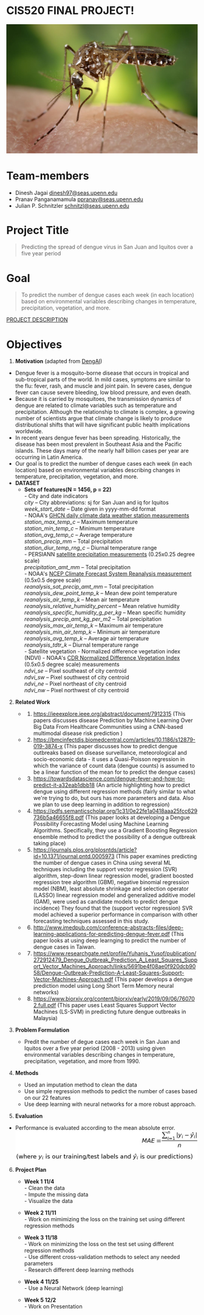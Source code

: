 # CIS520 FINAL PROJECT! 
![Dengue Vector](https://github.com/dineshjagai/CIS-520-Final-Project/blob/master/DengueVector.jpg)

# Team-members 
  - Dinesh Jagai <dinesh97@seas.upenn.edu>
  - Pranav Panganamamula <ppranav@seas.upenn.edu>
  - Julian P. Schnitzler <schnitzl@seas.upenn.edu>

# Project Title
> Predicting the spread of dengue virus in San Juan and Iquitos over a five year period 



# Goal
> To predict the number of dengue cases each week (in each location) based on environmental variables describing changes in temperature, precipitation, vegetation, and more.

[PROJECT DESCRIPTION](https://www.drivendata.org/competitions/44/dengai-predicting-disease-spread/page/82/)

# Objectives
1. **Motivation** (adapted from [DengAI](https://www.drivendata.org/competitions/44/dengai-predicting-disease-spread/page/80/)) 
- Dengue fever is a mosquito-borne disease that occurs in tropical and sub-tropical parts of the world. In mild cases, symptoms are similar to the flu: fever, rash, and muscle and joint pain. In severe cases, dengue fever can cause severe bleeding, low blood pressure, and even death. 
 - Because it is carried by mosquitoes, the transmission dynamics of dengue are related to climate variables such as temperature and precipitation. Although the relationship to climate is complex, a growing number of scientists argue that climate change is likely to produce distributional shifts that will have significant public health implications worldwide.
 - In recent years dengue fever has been spreading. Historically, the disease has been most prevalent in Southeast Asia and the Pacific islands. These days many of the nearly half billion cases per year are occurring in Latin America. 
 - Our goal is to predict the number of dengue cases each week (in each location) based on environmental variables describing changes in temperature, precipitation, vegetation, and more.
 - **DATASET** 
      - **Sets of features(N = 1456, p = 22)** <br> 
            - City and date indicators <br> 
            _city_ – City abbreviations: sj for San Juan and iq for Iquitos <br> 
             _week_start_date_ – Date given in yyyy-mm-dd format <br> 
            - NOAA's [GHCN daily climate data weather station measurements](https://www.ncdc.noaa.gov/oa/climate/ghcn-daily.html) <br>
                _station_max_temp_c_ – Maximum temperature <br> 
                _station_min_temp_c_ – Minimum temperature <br> 
                _station_avg_temp_c_ – Average temperature <br> 
                _station_precip_mm_ – Total precipitation <br> 
                _station_diur_temp_rng_c_ – Diurnal temperature range <br> 
            -  PERSIANN [satellite precipitation measurements](https://www.ncdc.noaa.gov/cdr) (0.25x0.25 degree scale) <br> 
             _precipitation_amt_mm_ – Total precipitation <br> 
             - NOAA's [NCEP Climate Forecast System Reanalysis measurement](https://rda.ucar.edu/datasets/ds093.0/#metadata/detailed.html?_do=y)  (0.5x0.5 degree scale)  <br> 
                _reanalysis_sat_precip_amt_mm_ – Total precipitation <br> 
                _reanalysis_dew_point_temp_k_ – Mean dew point temperature <br> 
                _reanalysis_air_temp_k_ – Mean air temperature <br> 
                _reanalysis_relative_humidity_percent_ – Mean relative humidity <br> 
                _reanalysis_specific_humidity_g_per_kg_ – Mean specific humidity <br> 
                _reanalysis_precip_amt_kg_per_m2_ – Total precipitation <br> 
                _reanalysis_max_air_temp_k_ – Maximum air temperature <br> 
                _reanalysis_min_air_temp_k_ – Minimum air temperature <br> 
                _reanalysis_avg_temp_k_ – Average air temperature <br> 
                _reanalysis_tdtr_k_ – Diurnal temperature range <br> 
            - Satellite vegetation - Normalized difference vegetation index (NDVI) - NOAA's [CDR Normalized Difference Vegetation Index](https://www.ncdc.noaa.gov/cdr) (0.5x0.5 degree scale) measurements <br>
                _ndvi_se_ – Pixel southeast of city centroid <br> 
                _ndvi_sw_ – Pixel southwest of city centroid <br> 
                _ndvi_ne_ – Pixel northeast of city centroid <br> 
                _ndvi_nw_ – Pixel northwest of city centroid <br>

2. **Related Work**
     - 01) https://ieeexplore.ieee.org/abstract/document/7912315 (This papers discusses disease Prediction by Machine Learning Over Big Data From Healthcare Communities using a CNN-based multimodal disease risk prediction )   <br>
     - 02) https://bmcinfectdis.biomedcentral.com/articles/10.1186/s12879-019-3874-x (This paper discusses how to predict dengue outbreaks based on disease surveillance, meteorological and socio-economic data - it uses a Quasi-Poisson regression in which the variance of count data (dengue counts) is assumed to be a linear function of the mean for to predict the dengue cases)  <br>
     - 03) https://towardsdatascience.com/dengue-fever-and-how-to-predict-it-a32eab1dbb18 (An article highlighting how to predict dengue using different regression methods (fairly similar to what we're trying to do, but ours has more parameters and data. Also we plan to use deep learning in addition to regression)  <br>
     - 04) https://pdfs.semanticscholar.org/1c31/0e22fe1a0418aaa25fcc629736b5a46655f8.pdf (This paper looks at developing a Dengue Possibility Forecasting Model using Machine Learning Algorithms. Specifically, they use a Gradient Boosting Regression ensemble method to predict the possibility of a dengue outbreak taking place)  <br>
     - 05) https://journals.plos.org/plosntds/article?id=10.1371/journal.pntd.0005973 (This paper examines predicting the number of dengue cases in China using several ML techniques including the support vector regression (SVR) algorithm, step-down linear regression model, gradient boosted regression tree algorithm (GBM), negative binomial regression model (NBM), least absolute shrinkage and selection operator (LASSO) linear regression model and generalized additive model (GAM), were used as candidate models to predict dengue incidence) They found that the (support vector regression) SVR model achieved a superior performance in comparison with other forecasting techniques assessed in this study.  <br>
     - 06) http://www.imedpub.com/conference-abstracts-files/deep-learning-applications-for-predicting-dengue-fever.pdf (This paper looks at using deep learnging to predict the number of dengue cases in Taiwan.  <br>
     - 07) https://www.researchgate.net/profile/Yuhanis_Yusof/publication/272912479_Dengue_Outbreak_Prediction_A_Least_Squares_Support_Vector_Machines_Approach/links/5691be4f08ae0f920dcb9058/Dengue-Outbreak-Prediction-A-Least-Squares-Support-Vector-Machines-Approach.pdf (This paper develops a dengue prediction model using Long Short Term Memory neural networks)  <br>
     - 08) https://www.biorxiv.org/content/biorxiv/early/2019/09/06/760702.full.pdf (This paper uses Least Squares Support Vector Machines (LS-SVM) in predicting future dengue outbreaks in Malaysia) <br>
     
     

3. **Problem Formulation**
     - Predit the number of degue cases each week in San Juan and Iquitos over a five year period (2008 - 2013) using 
    given environmental variables describing changes in temperature, precipitation, vegetation, and more from 1990.<br>

4. **Methods**
     - Used an imputation method to clean the data  <br>
     - Use simple regression methods to pedict the number of cases based on our 22 features <br>
     - Use deep learning with neural networks for a more robust approach. <br>

5. **Evaluation**
  - Performance is evaluated according to the mean absolute error. <br>
    ![MAE](https://github.com/dineshjagai/CIS-520-Final-Project/blob/master/MAE.jpg)
  
6. **Project Plan**
   - **Week 1 11/4** <br>
          - Clean the data  <br>
          - Impute the missing data <br>
          - Visualize the data <br>    
   - **Week 2 11/11** <br>
          - Work on mimimizing the loss on the training set using different regression methods <br>
    
   - **Week 3 11/18** <br>
           - Work on minimizing the loss on the test set using different regression methods <br>
           - Use different cross-validation methods to select any needed parameters <br>
           - Research different deep learning methods <br>
   - **Week 4 11/25** <br>
           - Use a Neural Network (deep learning) <br>
   - **Week 5 12/2** <br>
            - Work on Presentation <br>



